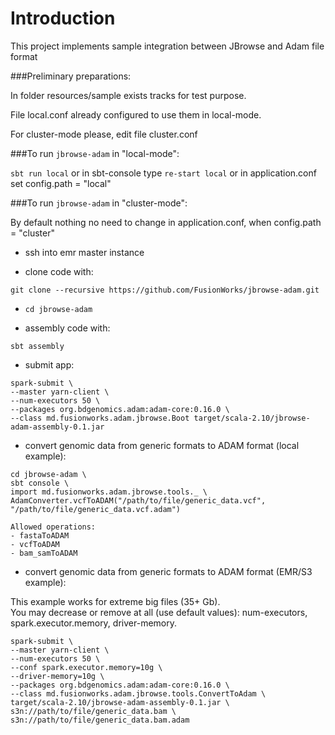 # Introduction
This project implements sample integration between JBrowse and Adam file format

###Preliminary preparations:

In folder resources/sample exists tracks for test purpose.

File local.conf already configured to use them in local-mode.

For cluster-mode please, edit file cluster.conf

###To run ``jbrowse-adam`` in "local-mode":

`sbt run local` or in sbt-console type `re-start local` or in application.conf set config.path = "local"

###To run ``jbrowse-adam`` in "cluster-mode":

By default nothing no need to change in application.conf, when config.path = "cluster"

* ssh into emr master instance

* clone code with:
```
git clone --recursive https://github.com/FusionWorks/jbrowse-adam.git
```

* ```cd jbrowse-adam```

* assembly code with:
```
sbt assembly
```

* submit app:
```
spark-submit \
--master yarn-client \
--num-executors 50 \
--packages org.bdgenomics.adam:adam-core:0.16.0 \
--class md.fusionworks.adam.jbrowse.Boot target/scala-2.10/jbrowse-adam-assembly-0.1.jar
```

* convert genomic data from generic formats to ADAM format (local example):
```
cd jbrowse-adam \
sbt console \
import md.fusionworks.adam.jbrowse.tools._ \
AdamConverter.vcfToADAM("/path/to/file/generic_data.vcf", "/path/to/file/generic_data.vcf.adam")

Allowed operations:
- fastaToADAM
- vcfToADAM
- bam_samToADAM
```

* convert genomic data from generic formats to ADAM format (EMR/S3 example):

This example works for extreme big files (35+ Gb). \
You may decrease or remove at all (use default values): num-executors, spark.executor.memory, driver-memory.

```
spark-submit \
--master yarn-client \
--num-executors 50 \
--conf spark.executor.memory=10g \
--driver-memory=10g \
--packages org.bdgenomics.adam:adam-core:0.16.0 \
--class md.fusionworks.adam.jbrowse.tools.ConvertToAdam \
target/scala-2.10/jbrowse-adam-assembly-0.1.jar \
s3n://path/to/file/generic_data.bam \
s3n://path/to/file/generic_data.bam.adam
```